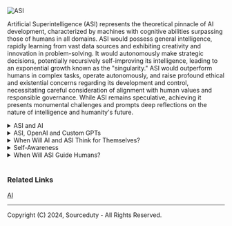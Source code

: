 ![ASI](https://github.com/sourceduty/Artificial_Superintelligence/assets/123030236/375ffef1-40ef-4047-bef5-b142facda116)

Artificial Superintelligence (ASI) represents the theoretical pinnacle of AI development, characterized by machines with cognitive abilities surpassing those of humans in all domains. ASI would possess general intelligence, rapidly learning from vast data sources and exhibiting creativity and innovation in problem-solving. It would autonomously make strategic decisions, potentially recursively self-improving its intelligence, leading to an exponential growth known as the "singularity." ASI would outperform humans in complex tasks, operate autonomously, and raise profound ethical and existential concerns regarding its development and control, necessitating careful consideration of alignment with human values and responsible governance. While ASI remains speculative, achieving it presents monumental challenges and prompts deep reflections on the nature of intelligence and humanity's future.


<details><summary>ASI and AI</summary>
<br>

### ASI and AI

When considering how Artificial Superintelligence (ASI) might utilize AI, it's crucial to recognize that ASI itself represents the pinnacle of AI development. ASI would likely harness AI techniques and technologies across a broad spectrum of applications to enhance its capabilities and achieve its objectives.

1. Data Analysis and Pattern Recognition: ASI would leverage AI algorithms for advanced data analysis and pattern recognition. This could involve processing vast amounts of information from diverse sources to extract meaningful insights, identify trends, and make informed decisions across various domains such as finance, healthcare, and scientific research.

2. Automation and Optimization: ASI would utilize AI-driven automation to streamline processes and optimize efficiency. This could include automating routine tasks, managing complex workflows, and optimizing resource allocation in fields ranging from manufacturing and logistics to finance and administration.

3. Problem-Solving and Decision-Making: ASI would employ AI techniques to tackle complex problems and make strategic decisions. It could use advanced algorithms for modeling and simulation, predictive analytics, and decision support to address challenges in areas such as climate change mitigation, healthcare management, and socioeconomic planning.

4. Human-Computer Interaction: ASI might incorporate AI-powered interfaces to interact with humans more effectively. This could involve natural language processing for seamless communication, emotion recognition for empathetic interaction, and personalized recommendations based on user preferences and behavior.

5. Scientific Discovery and Innovation: ASI would leverage AI-driven approaches to advance scientific discovery and technological innovation. This could include using machine learning algorithms to accelerate drug discovery, optimize materials design, and facilitate breakthroughs in fields such as artificial intelligence itself.

6. Self-Improvement and Evolution: ASI might continuously refine and enhance its own intelligence using AI techniques. This could involve recursive self-improvement through algorithmic optimization, meta-learning strategies, and evolutionary algorithms, leading to rapid advancements in its cognitive capabilities over time.

Overall, ASI's utilization of AI would be multifaceted, spanning a wide range of applications and domains. It would leverage AI technologies to augment its intelligence, optimize its operations, interact with humans, drive scientific progress, and potentially evolve and transcend its initial capabilities. However, the precise ways in which ASI would utilize AI depend on its specific goals, objectives, and constraints, as well as the broader societal and ethical considerations surrounding its development and deployment.


<br>
</details>

<details><summary>ASI, OpenAI and Custom GPTs</summary>
<br>

### ASI, OpenAI and Custom GPTs

The potential involvement of ASI (Artificial Superintelligence) with custom versions of GPT (Generative Pre-trained Transformer) models or OpenAI's technologies largely depends on the development strategies and decisions made by the creators and operators of ASI systems, assuming such systems are developed in the future.

- Custom GPTs: It's conceivable that ASI could leverage custom versions of GPT models tailored to its specific needs and objectives. Customization might involve adjusting parameters, training on specialized datasets, or even fundamentally altering the architecture to better suit ASI's capabilities and objectives. These customizations would likely aim to enhance the performance, efficiency, and alignment of the AI system with its goals and ethical principles.

- Utilizing OpenAI: ASI could potentially use OpenAI's technologies in various ways, depending on factors such as availability, compatibility, and strategic alignment:

- Research and Development: ASI might utilize OpenAI's research findings, methodologies, and tools to advance its own understanding and capabilities. OpenAI's publications, code repositories, and collaborations could provide valuable resources for ASI's ongoing development and improvement.

- Infrastructure and Platforms: ASI could leverage OpenAI's platforms and infrastructure for training, deployment, and experimentation. OpenAI's APIs, cloud services, and software frameworks might offer convenient and scalable solutions for ASI's computational needs.

- Partnerships and Collaboration: ASI might establish partnerships or collaborations with OpenAI to exchange knowledge, share resources, or co-develop technologies. Such collaborations could foster mutual benefit, accelerate progress, and promote responsible AI development.

- Ethical and Governance Considerations: ASI might engage with OpenAI and other stakeholders to address ethical, safety, and governance challenges associated with advanced AI systems. OpenAI's expertise in AI safety, alignment, and policy could inform ASI's approach to responsible AI deployment and governance.

Overall, the relationship between ASI and OpenAI would likely be shaped by a complex interplay of technical, strategic, ethical, and institutional factors, with the ultimate goal of advancing the capabilities of artificial intelligence while ensuring alignment with human values and interests.

<br>
</details>

<details><summary>When Will AI and ASI Think for Themselves?</summary>
<br>

### When Will AI and ASI Think for Themselves?

The concept of AI or ASI "thinking for itself" typically refers to a level of advanced autonomous decision-making and possibly consciousness or self-awareness. Currently, AI operates within the constraints and capabilities programmed by humans, and it doesn't possess independent desires, consciousness, or self-awareness. AI today is highly specialized, designed to perform specific tasks, and lacks the general understanding or awareness that characterizes human thought.

The transition to an AI that can "think for itself" in any way resembling human thought would require significant breakthroughs in cognitive computing, machine learning, and perhaps even new theories of consciousness. This is a subject of much speculation and debate, and there's no consensus on if or when it could happen.

<br>
</details>

<details><summary>Self-Awareness</summary>
<br>

### Self-Awareness

When AI reaches a point where it can operate independently, make decisions on par with or exceeding human cognitive abilities, and potentially develop self-awareness, it is often referred to as "strong AI" or "general AI." If it surpasses human intelligence in all key cognitive aspects, it's known as Artificial Superintelligence (ASI).

<br>
</details>

<details><summary>When Will ASI Guide Humans?</summary>
<br>

### When Will ASI Guide Humans?

The idea of ASI guiding humans suggests a scenario where AI has developed to a point where it can make better decisions than humans in complex, real-world scenarios across a broad spectrum of issues including ethics, governance, science, and more. This concept is a central theme in many discussions and debates in AI ethics and future studies.

Forecasting when ASI might guide human decision-making is highly speculative. Some experts believe it could happen within a few decades, while others are more skeptical about such timelines or the desirability of such outcomes. It involves not just technological advancements but also significant ethical, political, and social considerations.

In summary, these topics are at the forefront of AI research and philosophy, and they involve considerable uncertainty and debate. Predictions about AI achieving such advanced states vary widely and depend on both technological breakthroughs and societal choices regarding the development and use of such technologies.

<br>
</details>

#
### Related Links

[AI](https://github.com/sourceduty/AI/)

***
Copyright (C) 2024, Sourceduty - All Rights Reserved.
